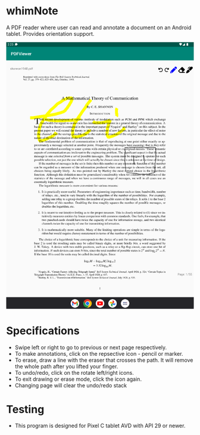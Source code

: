 # whimNote
A PDF reader where user can read and annotate a document on an Android tablet. Provides orientation support.

![](test.png)

# Specifications
- Swipe left or right to go to previous or next page respectively.
- To make annotations, click on the repsective icon - pencil or marker.
- To erase, draw a line with the eraser that crosses the path. It will remove the whole path after you lifted your finger.
- To undo/redo, click on the rotate left/right icons.
- To exit drawing or erase mode, click the icon again.
- Changing page will clear the undo/redo stack

# Testing
- This program is designed for Pixel C tablet AVD with API 29 or newer.